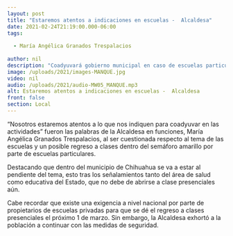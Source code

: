 ```yaml
---
layout: post
title: "Estaremos atentos a indicaciones en escuelas -  Alcaldesa"
date: 2021-02-24T21:19:00.000-06:00
tags:
  
  - María Angélica Granados Trespalacios
  
author: nil
description: "Coadyuvará gobierno municipal en caso de escuelas particulares."
image: /uploads/2021/images-MANQUE.jpg
video: nil
audio: /uploads/2021/audio-MW05_MANQUE.mp3
alt: Estaremos atentos a indicaciones en escuelas -  Alcaldesa
front: false
section: Local
---
```


“Nosotros estaremos atentos a lo que nos indiquen para coadyuvar en las actividades” fueron las palabras de la Alcaldesa en funciones, María Angélica Granados Trespalacios, al ser cuestionada respecto al tema de las escuelas y un posible regreso a clases dentro del semáforo amarillo por parte de escuelas particulares.

Destacando que dentro del municipio de Chihuahua se va a estar al pendiente del tema, esto tras los señalamientos tanto del área de salud como educativa del Estado, que no debe de abrirse a clase presenciales aún.

Cabe recordar que existe una exigencia a nivel nacional por parte de propietarios de escuelas privadas para que se dé el regreso a clases presenciales el próximo 1 de marzo. Sin embargo, la Alcaldesa exhortó a la población a continuar con las medidas de seguridad.